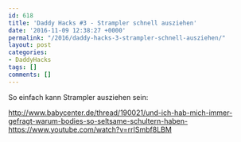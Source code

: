 ```yaml
---
id: 618
title: 'Daddy Hacks #3 - Strampler schnell ausziehen'
date: '2016-11-09 12:38:27 +0000'
permalink: "/2016/daddy-hacks-3-strampler-schnell-ausziehen/"
layout: post
categories:
- DaddyHacks
tags: []
comments: []
---
```

So einfach kann Strampler ausziehen sein:

<http://www.babycenter.de/thread/190021/und-ich-hab-mich-immer-gefragt-warum-bodies-so-seltsame-schultern-haben->  
<https://www.youtube.com/watch?v=rrISmbf8LBM>